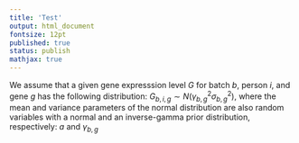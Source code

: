```yaml
---
title: 'Test'
output: html_document
fontsize: 12pt
published: true
status: publish
mathjax: true
---
```


We assume that a given gene expresssion level $G$ for batch $b$, person $i$, and gene $g$ has the following distribution: $G_{b,i,g} \sim N(\gamma_{b,g}^2 \sigma^2_{b,g})$, where the mean and variance parameters of the normal distribution are also random variables with a normal and an inverse-gamma prior distribution, respectively: $a$  and $\gamma_{b,g}$
